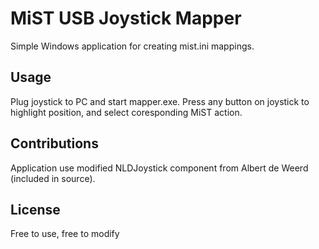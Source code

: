 # MiST USB Joystick Mapper
Simple Windows application for creating mist.ini mappings.

Usage
---
Plug joystick to PC and start mapper.exe. Press any button on joystick to highlight position, and select coresponding MiST action. 

Contributions
---
Application use modified NLDJoystick component from Albert de Weerd (included in source).

License
---
Free to use, free to modify 